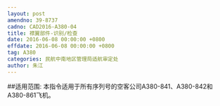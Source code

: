 ```yaml
---
layout: post
amendno: 39-8737
cadno: CAD2016-A380-04
title: 襟翼部件-识别/检查
date: 2016-06-08 00:00:00 +0800
effdate: 2016-06-08 00:00:00 +0800
tag: A380
categories: 民航中南地区管理局适航审定处
author: 朱江
---
```


##适用范围:
本指令适用于所有序列号的空客公司A380-841、A380-842和A380-861飞机。

